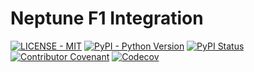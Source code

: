 # Neptune F1 Integration

[![LICENSE - MIT](https://img.shields.io/github/license/Raalsky/neptune-f1.svg?color=blue)](https://github.com/Raalsky/neptune-f1/blob/master/LICENSE)
[![PyPI - Python Version](https://img.shields.io/pypi/pyversions/neptune-f1)](https://pypi.org/project/neptune-f1/)
[![PyPI Status](https://badge.fury.io/py/neptune-f1.svg)](https://badge.fury.io/py/neptune-f1)
[![Contributor Covenant](https://img.shields.io/badge/Contributor%20Covenant-2.1-4baaaa.svg)](https://github.com/Raalsky/neptune-f1/blob/master/.github/CODE_OF_CONDUCT.md)
[![Codecov](https://codecov.io/gh/Raalsky/neptune-f1/branch/master/graph/badge.svg?token=AFBHUE7GBQ)](https://codecov.io/gh/Raalsky/neptune-f1)
